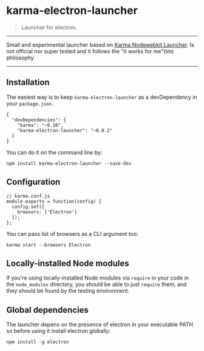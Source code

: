 # karma-electron-launcher

> Launcher for electron. 

---

Small and experimental launcher based on [Karma Nodewebkit Launcher](https://raw.githubusercontent.com/intelligentgolf/karma-nodewebkit-launcher). Is not official nor super tested and it follows the "it works for me"(tm) philosophy.

---

## Installation

The easiest way is to keep `karma-electron-launcher` as a devDependency in your `package.json`.


    {
      "devDependencies": {
        "karma": "~0.10",
        "karma-electron-launcher": "~0.0.2"
      }
    }


You can do it on the command line by:

    npm install karma-electron-launcher --save-dev

## Configuration

    // karma.conf.js
    module.exports = function(config) {
      config.set({
        browsers: ['Electron']
      });
    };


You can pass list of browsers as a CLI argument too:

    karma start --browsers Electron

## Locally-installed Node modules

If you're using locally-installed Node modules via `require` in your code in the `node_modules` directory, you should be able to just `require` them, and they should be found by the testing environment.
    
## Global dependencies

The launcher depens on the presence of electron in your executable PATH so before using it install electron globally:

	npm install -g electron
